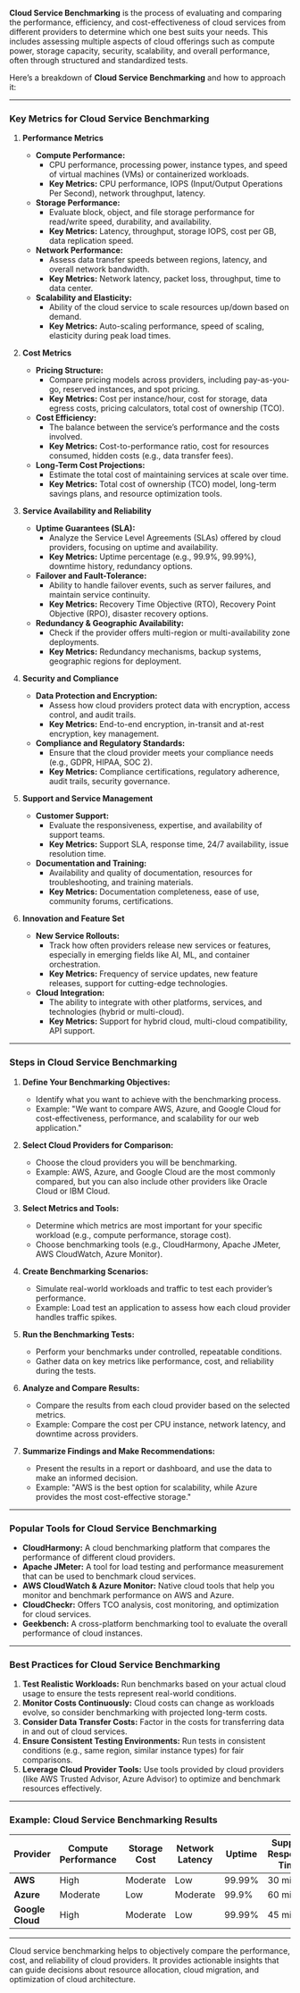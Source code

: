 **Cloud Service Benchmarking** is the process of evaluating and comparing the performance, efficiency, and cost-effectiveness of cloud services from different providers to determine which one best suits your needs. This includes assessing multiple aspects of cloud offerings such as compute power, storage capacity, security, scalability, and overall performance, often through structured and standardized tests.

Here’s a breakdown of **Cloud Service Benchmarking** and how to approach it:

---

### **Key Metrics for Cloud Service Benchmarking**

1. **Performance Metrics**
   - **Compute Performance:**
     - CPU performance, processing power, instance types, and speed of virtual machines (VMs) or containerized workloads.
     - **Key Metrics:** CPU performance, IOPS (Input/Output Operations Per Second), network throughput, latency.
   - **Storage Performance:**
     - Evaluate block, object, and file storage performance for read/write speed, durability, and availability.
     - **Key Metrics:** Latency, throughput, storage IOPS, cost per GB, data replication speed.
   - **Network Performance:**
     - Assess data transfer speeds between regions, latency, and overall network bandwidth.
     - **Key Metrics:** Network latency, packet loss, throughput, time to data center.
   - **Scalability and Elasticity:**
     - Ability of the cloud service to scale resources up/down based on demand.
     - **Key Metrics:** Auto-scaling performance, speed of scaling, elasticity during peak load times.

2. **Cost Metrics**
   - **Pricing Structure:**
     - Compare pricing models across providers, including pay-as-you-go, reserved instances, and spot pricing.
     - **Key Metrics:** Cost per instance/hour, cost for storage, data egress costs, pricing calculators, total cost of ownership (TCO).
   - **Cost Efficiency:**
     - The balance between the service’s performance and the costs involved.
     - **Key Metrics:** Cost-to-performance ratio, cost for resources consumed, hidden costs (e.g., data transfer fees).
   - **Long-Term Cost Projections:**
     - Estimate the total cost of maintaining services at scale over time.
     - **Key Metrics:** Total cost of ownership (TCO) model, long-term savings plans, and resource optimization tools.

3. **Service Availability and Reliability**
   - **Uptime Guarantees (SLA):**
     - Analyze the Service Level Agreements (SLAs) offered by cloud providers, focusing on uptime and availability.
     - **Key Metrics:** Uptime percentage (e.g., 99.9%, 99.99%), downtime history, redundancy options.
   - **Failover and Fault-Tolerance:**
     - Ability to handle failover events, such as server failures, and maintain service continuity.
     - **Key Metrics:** Recovery Time Objective (RTO), Recovery Point Objective (RPO), disaster recovery options.
   - **Redundancy & Geographic Availability:**
     - Check if the provider offers multi-region or multi-availability zone deployments.
     - **Key Metrics:** Redundancy mechanisms, backup systems, geographic regions for deployment.

4. **Security and Compliance**
   - **Data Protection and Encryption:**
     - Assess how cloud providers protect data with encryption, access control, and audit trails.
     - **Key Metrics:** End-to-end encryption, in-transit and at-rest encryption, key management.
   - **Compliance and Regulatory Standards:**
     - Ensure that the cloud provider meets your compliance needs (e.g., GDPR, HIPAA, SOC 2).
     - **Key Metrics:** Compliance certifications, regulatory adherence, audit trails, security governance.

5. **Support and Service Management**
   - **Customer Support:**
     - Evaluate the responsiveness, expertise, and availability of support teams.
     - **Key Metrics:** Support SLA, response time, 24/7 availability, issue resolution time.
   - **Documentation and Training:**
     - Availability and quality of documentation, resources for troubleshooting, and training materials.
     - **Key Metrics:** Documentation completeness, ease of use, community forums, certifications.

6. **Innovation and Feature Set**
   - **New Service Rollouts:**
     - Track how often providers release new services or features, especially in emerging fields like AI, ML, and container orchestration.
     - **Key Metrics:** Frequency of service updates, new feature releases, support for cutting-edge technologies.
   - **Cloud Integration:**
     - The ability to integrate with other platforms, services, and technologies (hybrid or multi-cloud).
     - **Key Metrics:** Support for hybrid cloud, multi-cloud compatibility, API support.

---

### **Steps in Cloud Service Benchmarking**

1. **Define Your Benchmarking Objectives:**
   - Identify what you want to achieve with the benchmarking process.
   - Example: "We want to compare AWS, Azure, and Google Cloud for cost-effectiveness, performance, and scalability for our web application."

2. **Select Cloud Providers for Comparison:**
   - Choose the cloud providers you will be benchmarking.
   - Example: AWS, Azure, and Google Cloud are the most commonly compared, but you can also include other providers like Oracle Cloud or IBM Cloud.

3. **Select Metrics and Tools:**
   - Determine which metrics are most important for your specific workload (e.g., compute performance, storage cost).
   - Choose benchmarking tools (e.g., CloudHarmony, Apache JMeter, AWS CloudWatch, Azure Monitor).

4. **Create Benchmarking Scenarios:**
   - Simulate real-world workloads and traffic to test each provider’s performance.
   - Example: Load test an application to assess how each cloud provider handles traffic spikes.

5. **Run the Benchmarking Tests:**
   - Perform your benchmarks under controlled, repeatable conditions.
   - Gather data on key metrics like performance, cost, and reliability during the tests.

6. **Analyze and Compare Results:**
   - Compare the results from each cloud provider based on the selected metrics.
   - Example: Compare the cost per CPU instance, network latency, and downtime across providers.

7. **Summarize Findings and Make Recommendations:**
   - Present the results in a report or dashboard, and use the data to make an informed decision.
   - Example: "AWS is the best option for scalability, while Azure provides the most cost-effective storage."

---

### **Popular Tools for Cloud Service Benchmarking**
- **CloudHarmony:** A cloud benchmarking platform that compares the performance of different cloud providers.
- **Apache JMeter:** A tool for load testing and performance measurement that can be used to benchmark cloud services.
- **AWS CloudWatch & Azure Monitor:** Native cloud tools that help you monitor and benchmark performance on AWS and Azure.
- **CloudCheckr:** Offers TCO analysis, cost monitoring, and optimization for cloud services.
- **Geekbench:** A cross-platform benchmarking tool to evaluate the overall performance of cloud instances.

---

### **Best Practices for Cloud Service Benchmarking**

1. **Test Realistic Workloads:** Run benchmarks based on your actual cloud usage to ensure the tests represent real-world conditions.
2. **Monitor Costs Continuously:** Cloud costs can change as workloads evolve, so consider benchmarking with projected long-term costs.
3. **Consider Data Transfer Costs:** Factor in the costs for transferring data in and out of cloud services.
4. **Ensure Consistent Testing Environments:** Run tests in consistent conditions (e.g., same region, similar instance types) for fair comparisons.
5. **Leverage Cloud Provider Tools:** Use tools provided by cloud providers (like AWS Trusted Advisor, Azure Advisor) to optimize and benchmark resources effectively.

---

### **Example: Cloud Service Benchmarking Results**

| **Provider**   | **Compute Performance** | **Storage Cost** | **Network Latency** | **Uptime** | **Support Response Time** |
|----------------|-------------------------|------------------|---------------------|------------|---------------------------|
| **AWS**        | High                    | Moderate         | Low                 | 99.99%     | 30 min                    |
| **Azure**      | Moderate                | Low              | Moderate            | 99.9%      | 60 min                    |
| **Google Cloud**| High                   | Moderate         | Low                 | 99.99%     | 45 min                    |

---

Cloud service benchmarking helps to objectively compare the performance, cost, and reliability of cloud providers. It provides actionable insights that can guide decisions about resource allocation, cloud migration, and optimization of cloud architecture.
